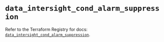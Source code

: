# `data_intersight_cond_alarm_suppression`

Refer to the Terraform Registry for docs: [`data_intersight_cond_alarm_suppression`](https://registry.terraform.io/providers/ciscodevnet/intersight/1.0.71/docs/data-sources/cond_alarm_suppression).
